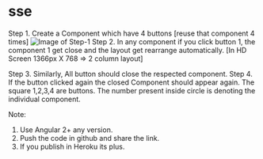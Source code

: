 # sse

Step 1. Create a Component which have 4 buttons [reuse that component 4 times]
  ![Image of Step-1](https://github.com/ui-test/sse/blob/master/assets/images/step1.png?raw=true)
Step 2. In any component if you click button 1, the component 1 get close and the layout get rearrange automatically. [In HD Screen 1366px X 768 => 2 column layout]

Step 3. Similarly, All button should close the respected component.
Step 4. If the button clicked again the closed Component should appear again.
The square 1,2,3,4 are buttons. The number present inside circle is denoting the individual component.

Note:
1.	Use Angular 2+ any version.
2.	Push the code in github and share the link.
3.	If you publish in Heroku its plus.
